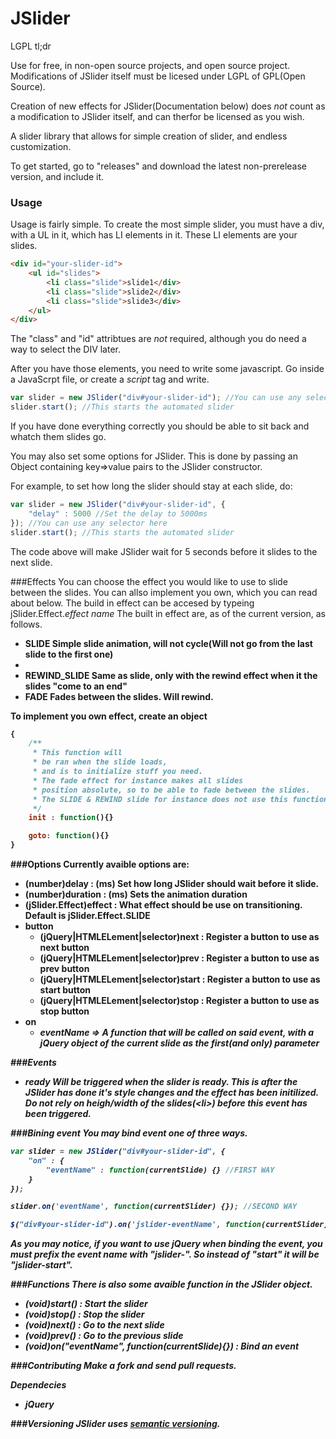JSlider
=======
LGPL tl;dr

Use for free, in non-open source projects, and open source project. Modifications of JSlider itself must be licesed under LGPL of GPL(Open Source).

Creation of new effects for JSlider(Documentation below) does *not* count as a modification to JSlider itself, and can therfor be licensed as you wish.

A slider library that allows for simple creation of slider, and endless customization.

To get started, go to "releases" and download the latest non-prerelease version, and include it.

### Usage

Usage is fairly simple. To create the most simple slider, you must have a div, with a UL in it,
which has LI elements in it. These LI elements are your slides.

```html
<div id="your-slider-id">
	<ul id="slides">
		<li class="slide">slide1</div>
		<li class="slide">slide2</div>
		<li class="slide">slide3</div>
	</ul>
</div>
```

The "class" and "id" attribtues are *not* required, although you do need a way to select the DIV later.

After you have those elements, you need to write some javascript. Go inside
a JavaScrpt file, or create a *script* tag and write.

```js
var slider = new JSlider("div#your-slider-id"); //You can use any selector here
slider.start(); //This starts the automated slider
```

If you have done everything correctly you should be able to sit back and whatch them slides go.

You may also set some options for JSlider. This is done by passing an Object containing key=>value pairs to the JSlider constructor.

For example, to set how long the slider should stay at each slide, do:

```js
var slider = new JSlider("div#your-slider-id", {
	"delay" : 5000 //Set the delay to 5000ms
}); //You can use any selector here
slider.start(); //This starts the automated slider
```

The code above will make JSlider wait for 5 seconds before it slides to the next slide.

###Effects
You can choose the effect you would like to use to slide
between the slides. You can allso implement you own, which you can read about below.
The build in effect can be accesed by typeing jSlider.Effect.<em>effect name</em>
The built in effect are, as of the current version, as follows.
<ul>
	<li><b>SLIDE<b> Simple slide animation, will not cycle(Will not go from the last slide to the first one)<li>
	<li><b>REWIND_SLIDE</b> Same as slide, only with the rewind effect when it the slides "come to an end" </li>
	<li><b>FADE</b> Fades between the slides. Will rewind. </li>
</ul>

To implement you own effect, create an object
```js
{	
	/**
	 * This function will
	 * be ran when the slide loads,
	 * and is to initialize stuff you need.
	 * The fade effect for instance makes all slides
	 * position absolute, so to be able to fade between the slides.
	 * The SLIDE & REWIND slide for instance does not use this function.
	 */
	init : function(){}

	goto: function(){}
}
```

###Options
Currently avaible options are:
<ul>
	<li><b>(number)delay</b> : (ms) Set how long JSlider should wait before it slide.</li>
	<li><b>(number)duration</b> : (ms) Sets the animation duration</li>
	<li><b>(jSlider.Effect)effect</b> : What effect should be use on transitioning. Default is jSlider.Effect.SLIDE</li>
	<li>
		<b>button</b>
		<ul>
			<li><b>(jQuery|HTMLELement|selector)next</b> : Register a button to use as next button</li>
			<li><b>(jQuery|HTMLELement|selector)prev</b> : Register a button to use as prev button</li>
			<li><b>(jQuery|HTMLELement|selector)start</b> : Register a button to use as start button</li>
			<li><b>(jQuery|HTMLELement|selector)stop</b> : Register a button to use as stop button</li>
		</ul>
	</li>
	<li>
		<b>on</b>
		<ul>
			<li><em>eventName<em> => <em>A function that will be called on said event, with a jQuery object of the current slide as the first(and only) parameter</li>
		</ul>
	</li>
</ul>

###Events
<ul>
	<li><b>ready</b> Will be triggered when the slider is ready. This is after the JSlider has done it's style changes and the effect has been initilized. Do not rely on heigh/width of the slides(&lt;li>) before this event has been triggered.</li>
</ul>

###Bining event
**You may bind event one of three ways.**
```js
var slider = new JSlider("div#your-slider-id", {
	"on" : {
		"eventName" : function(currentSlide) {} //FIRST WAY
	}
});

slider.on('eventName', function(currentSlider) {}); //SECOND WAY

$("div#your-slider-id").on('jslider-eventName', function(currentSlider) {}); //THIRD WAY

```

As you may notice, if you want to use jQuery when binding the event, you must
prefix the event name with "jslider-". So instead of "start" it will be "jslider-start".


###Functions
There is also some avaible function in the JSlider object.
<ul>
	<li><b>(void)start()</b> : Start the slider </li>
	<li><b>(void)stop()</b> : Stop the slider </li>
	<li><b>(void)next()</b> : Go to the next slide </li>
	<li><b>(void)prev()</b> : Go to the previous slide </li>
	<li><b>(void)on("eventName", function(currentSlide){})</b> : Bind an event </li>
</ul>


###Contributing
Make a fork and send pull requests.

<b>Dependecies</b>
<ul>
	<li>jQuery</li>
</ul>


###Versioning
JSlider uses [semantic versioning](http://www.semver.org).
